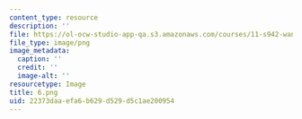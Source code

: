 ```yaml
---
content_type: resource
description: ''
file: https://ol-ocw-studio-app-qa.s3.amazonaws.com/courses/11-s942-wanderings-in-psychogeography-exploring-landscapes-of-history-biography-memory-culture-nature-poetry-surreality-fantasy-and-madness-fall-2020/22373daaefa6b629d529d5c1ae200954_6.png
file_type: image/png
image_metadata:
  caption: ''
  credit: ''
  image-alt: ''
resourcetype: Image
title: 6.png
uid: 22373daa-efa6-b629-d529-d5c1ae200954
---
```

